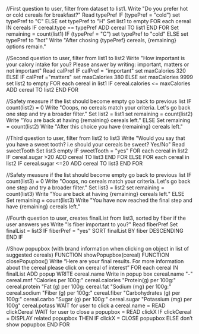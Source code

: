 //First question to user, filter from dataset to list1.
Write "Do you prefer hot or cold cereals for breakfast?" 
Read typePref 
IF (typePref = "cold") set typePref to "C" 
ELSE set typePref to "H"
Set list1 to empty 
FOR each cereal IN cereals 
    IF cereal.type == typePref 
    ADD cereal TO list1 
END FOR 
Set remaining = count(list1) 
IF (typePref = "C") set typePref to "cold" 
ELSE set typePref to "hot"
Write "After chosing {typePref} cereals, {remaining} options remain."

//Second question to user, filter from list1 to list2
Write "How important is your calory intake for you? Please answer by writing: important, matters or not important" 
Read calPref 
IF calPref = "important" 
    set maxCalories 320 
ELSE IF calPref ="matters" 
    set maxCalories 380 
ELSE set maxCalories 9999 
set list2 to empty 
FOR each cereal in list1 
 IF cereal.calories <= maxCalories 
 ADD cereal TO list2 
END FOR 

//Safety measure if the list should become empty go back to previous list
IF count(list2) = 0 
Write "Ooops, no cereals match your criteria. Let's go back one step and try a broader filter." 
Set list2 = list1 
set remaining = count(list2) 
Write "You are back at having {remaining} cereals left." 
ELSE 
Set remaining = count(list2) 
Write "After this choice you have {remaining} cereals left."

//Third question to user, filter from list2 to list3
Write "Would you say that you have a sweet tooth? i.e should your cereals be sweet? Yes/No" 
Read sweetTooth 
Set list3 empty 
IF sweetTooth = "yes" 
    FOR each cereal in list2 
        IF cereal.sugar >20 
        ADD cereal TO list3 
    END FOR 
ELSE 
    FOR each cereal in list2 
        IF cereal.sugar <=20 
        ADD cereal TO list3 
    END FOR 

//Safety measure if the list should become empty go back to previous list
IF count(list3) = 0 
Write "Ooops, no cereals match your criteria. Let's go back one step and try a broader filter." 
Set list3 = list2 
set remaining = count(list3) 
Write "You are back at having {remaining} cereals left." 
ELSE 
Set remaining = count(list3) 
Write "You have now reached the final step and have {remaining} cereals left."

//Fourth question to user, creates finalList from list3, sorted by fiber if the user answers yes
Write "Is fiber important to you?"
Read fiberPref
Set finalList = list3
IF fiberPref = "yes"
    SORT finalList BY fiber DESCENDING
END IF

//Show popupbox (with brand information when clicking on object in list of suggested cereals)
FUNCTION showPopupbox(cereal)
FUNCTION closePopupbox()
Write “Here are your final results. For more information about the cereal please click on cereal of interest”
FOR each cereal IN finalList 
    ADD popup
    WRITE cereal.name
    Write in popup box cereal.name "-" cereal.mnf "Calories per 100g:" cereal.calories "Protein(g) per 100g:" cereal.protein "Fat (g) per 100g: cereal.fat "Sodium (mg) per 100g:" cereal.sodium "Fiber (g) per 100g:" cereal.fiber "Carbohydrates (g) per 100g:" cereal.carbo "Sugar (g) per 100g:" cereal.sugar "Potassium (mg) per 100g" cereal.potass
    WAIT for user to click a cereal.name = READ clickCereal
    WAIT for user to close a popupbox = READ clickX
    IF clickCereal = DISPLAY related popupbox THEN
    IF clickX = CLOSE popupbox 
    ELSE don’t show popupbox
END FOR



